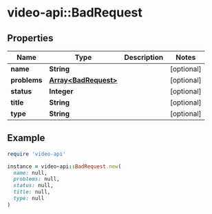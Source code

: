 # video-api::BadRequest

## Properties

| Name | Type | Description | Notes |
| ---- | ---- | ----------- | ----- |
| **name** | **String** |  | [optional] |
| **problems** | [**Array&lt;BadRequest&gt;**](BadRequest.md) |  | [optional] |
| **status** | **Integer** |  | [optional] |
| **title** | **String** |  | [optional] |
| **type** | **String** |  | [optional] |

## Example

```ruby
require 'video-api'

instance = video-api::BadRequest.new(
  name: null,
  problems: null,
  status: null,
  title: null,
  type: null
)
```

